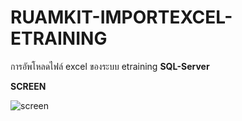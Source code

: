 # RUAMKIT-IMPORTEXCEL-ETRAINING
 การอัพโหลดไฟล์ excel ของระบบ etraining
**SQL-Server**

**SCREEN**

![screen](https://github.com/matavanary/RUAMKIT-IMPORTEXCEL-ETRAINING/blob/main/img/screen.png)
